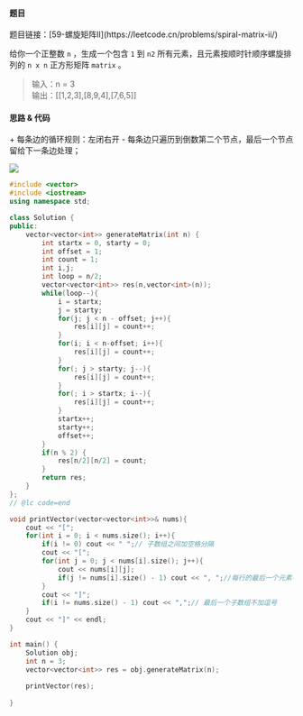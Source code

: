 <h4 id="ftbRE">题目</h4>
题目链接：[59-螺旋矩阵II](https://leetcode.cn/problems/spiral-matrix-ii/)   


给你一个正整数 `n` ，生成一个包含 `1` 到 `n2` 所有元素，且元素按顺时针顺序螺旋排列的 `n x n` 正方形矩阵 `matrix` 。

> 输入：n = 3  
输出：[[1,2,3],[8,9,4],[7,6,5]]
>

<h4 id="Pqygf">思路 & 代码</h4>
+ 每条边的循环规则：左闭右开
    - 每条边只遍历到倒数第二个节点，最后一个节点留给下一条边处理；

![](http://cdn.notes.kamacoder.com/11345baf-6d8c-4308-91f4-882b004342dc.png)

```cpp
#include <vector>
#include <iostream>
using namespace std;

class Solution {
public:
    vector<vector<int>> generateMatrix(int n) {
        int startx = 0, starty = 0;
        int offset = 1;
        int count = 1;
        int i,j;
        int loop = n/2;
        vector<vector<int>> res(n,vector<int>(n));
        while(loop--){
            i = startx;
            j = starty;
            for(j; j < n - offset; j++){
                res[i][j] = count++;
            }
            for(i; i < n-offset; i++){
                res[i][j] = count++;
            }
            for(; j > starty; j--){
                res[i][j] = count++;
            }
            for(; i > startx; i--){
                res[i][j] = count++;
            }
            startx++;
            starty++;
            offset++;
        }
        if(n % 2) {
            res[n/2][n/2] = count;
        }
        return res;
    }
};
// @lc code=end

void printVector(vector<vector<int>>& nums){
    cout << "[";
    for(int i = 0; i < nums.size(); i++){
        if(i != 0) cout << " ";// 子数组之间加空格分隔
        cout << "[";
        for(int j = 0; j < nums[i].size(); j++){
            cout << nums[i][j];
            if(j != nums[i].size() - 1) cout << ", ";//每行的最后一个元素不加逗号
        }
        cout << "]";
        if(i != nums.size() - 1) cout << ",";// 最后一个子数组不加逗号
    }
    cout << "]" << endl;
}

int main() {
    Solution obj;
    int n = 3;
    vector<vector<int>> res = obj.generateMatrix(n);
    
    printVector(res);
    
}
```

